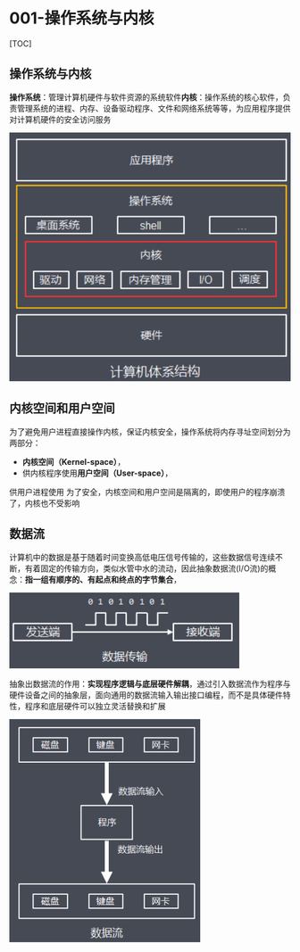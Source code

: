 # 001-操作系统与内核

[TOC]

## 操作系统与内核

**操作系统**：管理计算机硬件与软件资源的系统软件**内核**：操作系统的核心软件，负责管理系统的进程、内存、设备驱动程序、文件和网络系统等等，为应用程序提供对计算机硬件的安全访问服务



![image-20201228201920168](../../../assets/image-20201228201920168.png)

## 内核空间和用户空间

为了避免用户进程直接操作内核，保证内核安全，操作系统将内存寻址空间划分为两部分：

- **内核空间（Kernel-space）**，
- 供内核程序使用**用户空间（User-space）**，

供用户进程使用 为了安全，内核空间和用户空间是隔离的，即使用户的程序崩溃了，内核也不受影响

## 数据流

计算机中的数据是基于随着时间变换高低电压信号传输的，这些数据信号连续不断，有着固定的传输方向，类似水管中水的流动，因此抽象数据流(I/O流)的概念：**指一组有顺序的、有起点和终点的字节集合**，



![image-20210218175446818](../../../assets/image-20210218175446818.png)

抽象出数据流的作用：**实现程序逻辑与底层硬件解耦**，通过引入数据流作为程序与硬件设备之间的抽象层，面向通用的数据流输入输出接口编程，而不是具体硬件特性，程序和底层硬件可以独立灵活替换和扩展

![image-20210218175512690](../../../assets/image-20210218175512690.png)